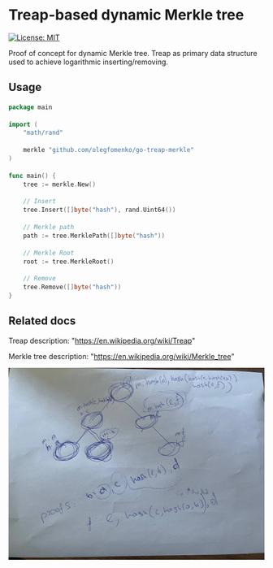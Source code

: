 # Treap-based dynamic Merkle tree

[![License: MIT](https://img.shields.io/badge/License-MIT-yellow.svg)](https://opensource.org/licenses/MIT)

Proof of concept for dynamic Merkle tree.
Treap as primary data structure used to achieve logarithmic inserting/removing.

## Usage
```go
package main

import (
	"math/rand"
	
	merkle "github.com/olegfomenko/go-treap-merkle"
)

func main() {
	tree := merkle.New()
	
	// Insert
	tree.Insert([]byte("hash"), rand.Uint64())
	
	// Merkle path
	path := tree.MerklePath([]byte("hash"))
	
	// Merkle Root
	root := tree.MerkleRoot()

	// Remove
	tree.Remove([]byte("hash"))
}
```

## Related docs

Treap description: "<https://en.wikipedia.org/wiki/Treap>"

Merkle tree description: "<https://en.wikipedia.org/wiki/Merkle_tree>"

<img src="./concept.jpg" alt="Signing scheme" style="width:600px;"/>